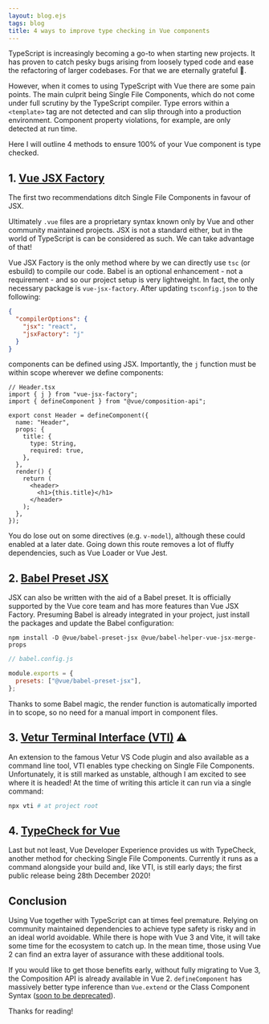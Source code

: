 ```yaml
---
layout: blog.ejs
tags: blog
title: 4 ways to improve type checking in Vue components
---
```


TypeScript is increasingly becoming a go-to when starting new projects. It has proven to catch pesky bugs arising from loosely typed code and ease the refactoring of larger codebases. For that we are eternally grateful 🙌.

However, when it comes to using TypeScript with Vue there are some pain points. The main culprit being Single File Components, which do not come under full scrutiny by the TypeScript compiler. Type errors within a `<template>` tag are not detected and can slip through into a production environment. Component property violations, for example, are only detected at run time.

Here I will outline 4 methods to ensure 100% of your Vue component is type checked.

## 1. [Vue JSX Factory](https://www.npmjs.com/package/vue-jsx-factory)

The first two recommendations ditch Single File Components in favour of JSX.

Ultimately `.vue` files are a proprietary syntax known only by Vue and other community maintained projects. JSX is not a standard either, but in the world of TypeScript is can be considered as such. We can take advantage of that!

Vue JSX Factory is the only method where by we can directly use `tsc` (or esbuild) to compile our code. Babel is an optional enhancement - not a requirement - and so our project setup is very lightweight. In fact, the only necessary package is `vue-jsx-factory`. After updating `tsconfig.json` to the following:

```json
{
  "compilerOptions": {
    "jsx": "react",
    "jsxFactory": "j"
  }
}
```

components can be defined using JSX. Importantly, the `j` function must be within scope wherever we define components:

```tsx
// Header.tsx
import { j } from "vue-jsx-factory";
import { defineComponent } from "@vue/composition-api";

export const Header = defineComponent({
  name: "Header",
  props: {
    title: {
      type: String,
      required: true,
    },
  },
  render() {
    return (
      <header>
        <h1>{this.title}</h1>
      </header>
    );
  },
});
```

You do lose out on some directives (e.g. `v-model`), although these could enabled at a later date. Going down this route removes a lot of fluffy dependencies, such as Vue Loader or Vue Jest.

## 2. [Babel Preset JSX](https://github.com/vuejs/jsx)

JSX can also be written with the aid of a Babel preset. It is officially supported by the Vue core team and has more features than Vue JSX Factory. Presuming Babel is already integrated in your project, just install the packages and update the Babel configuration:

```
npm install -D @vue/babel-preset-jsx @vue/babel-helper-vue-jsx-merge-props
```

```js
// babel.config.js

module.exports = {
  presets: ["@vue/babel-preset-jsx"],
};
```

Thanks to some Babel magic, the render function is automatically imported in to scope, so no need for a manual import in component files.

## 3. [Vetur Terminal Interface (VTI)](https://vuejs.github.io/vetur/guide/vti.html) ⚠

An extension to the famous Vetur VS Code plugin and also available as a command line tool, VTI enables type checking on Single File Components. Unfortunately, it is still marked as unstable, although I am excited to see where it is headed! At the time of writing this article it can run via a single command:

```bash
npx vti # at project root
```

## 4. [TypeCheck for Vue](https://github.com/znck/vue-developer-experience/tree/master/packages/typecheck)

Last but not least, Vue Developer Experience provides us with TypeCheck, another method for checking Single File Components. Currently it runs as a command alongside your build and, like VTI, is still early days; the first public release being 28th December 2020!

## Conclusion

Using Vue together with TypeScript can at times feel premature. Relying on community maintained dependencies to achieve type safety is risky and in an ideal world avoidable. While there is hope with Vue 3 and Vite, it will take some time for the ecosystem to catch up. In the mean time, those using Vue 2 can find an extra layer of assurance with these additional tools.

If you would like to get those benefits early, without fully migrating to Vue 3, the Composition API is already available in Vue 2. `defineComponent` has massively better type inference than `Vue.extend` or the Class Component Syntax ([soon to be deprecated](https://github.com/vuejs/rfcs/pull/17#issuecomment-494242121)).

Thanks for reading!
